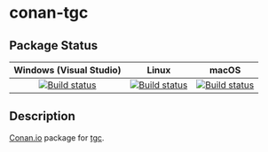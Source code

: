 # conan-tgc

## Package Status

| Windows (Visual Studio) | Linux | macOS |
|:-----------------------:|:-----:|:-----:|
|[![Build status](https://github.com/SpaceIm/conan-tgc/workflows/.github/workflows/windows.yml/badge.svg?branch=testing%2Fcci.20170813)](https://github.com/SpaceIm/conan-tgc/actions/workflows/windows.yml?query=branch%3Atesting%2Fcci.20170813)|[![Build status](https://github.com/SpaceIm/conan-tgc/workflows/.github/workflows/linux.yml/badge.svg?branch=testing%2Fcci.20170813)](https://github.com/SpaceIm/conan-tgc/actions/workflows/linux.yml?query=branch%3Atesting%2Fcci.20170813)|[![Build status](https://github.com/SpaceIm/conan-tgc/workflows/.github/workflows/macos.yml/badge.svg?branch=testing%2Fcci.20170813)](https://github.com/SpaceIm/conan-tgc/actions/workflows/macos.yml?query=branch%3Atesting%2Fcci.20170813)|

## Description

[Conan.io](https://conan.io) package for [tgc](https://github.com/orangeduck/tgc).
